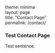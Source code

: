 theme: minima  
layout: page  
title: "Contact Page"  
permalink: /contact/  

### Test Contact Page  
Test sentence.
